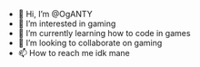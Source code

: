 - 👋 Hi, I’m @OgANTY
- 👀 I’m interested in gaming
- 🌱 I’m currently learning how to code in games
- 💞️ I’m looking to collaborate on gaming
- 📫 How to reach me idk mane

<!---
OgANTY/OgANTY is a ✨ special ✨ repository because its `README.md` (this file) appears on your GitHub profile.
You can click the Preview link to take a look at your changes.
--->
